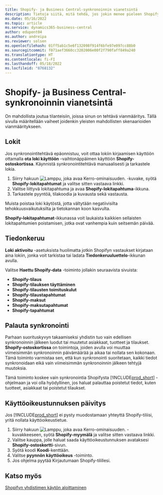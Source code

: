 ```yaml
---
title: Shopify- ja Business Central-synkronoinnin vianetsintä
description: Tietoja siitä, mitä tehdä, jos jokin menee pieleen Shopifyn ja Business Centralin välisen tietojen synkronoinnin aikana
ms.date: 05/16/2022
ms.topic: article
ms.service: dynamics365-business-central
author: edupont04
ms.author: andreipa
ms.reviewer: solsen
ms.openlocfilehash: 01ff5ab1c5e6f132098f914f6bfe97e097cc88b0
ms.sourcegitcommit: f071aef3660cc3202006e00f2f790faff849a240
ms.translationtype: HT
ms.contentlocale: fi-FI
ms.lasthandoff: 05/18/2022
ms.locfileid: "8768132"
---
```

# <a name="troubleshooting-the-shopify-and-business-central-synchronization"></a>Shopify- ja Business Central-synkronoinnin vianetsintä

On mahdollista joutua tilanteisiin, joissa sinun on tehtävä vianmääritys. Tällä sivulla määritellään vaiheet joidenkin yleisten mahdollisten skenaarioiden vianmääritykseen.

## <a name="logs"></a>Lokit

Jos synkronointitehtävä epäonnistuu, voit ottaa lokiin kirjaamisen käyttöön ottamalla **ota loki käyttöön** -vaihtonäppäimen käyttöön **Shopify-ostoskortissa**. Käynnistä synkronointitehtävä manuaalisesti ja tarkastele lokia.

1. Siirry hakuun ![Lamppu, joka avaa Kerro-ominaisuuden.](../media/ui-search/search_small.png "Kerro, mitä haluat tehdä") -kuvake, syötä **Shopify-lokitapahtumat** ja valitse sitten vastaava linkki.
2. Valitse liittyvä lokitapahtuma ja avaa **Shopify-lokitapahtuma**-ikkuna.
3. Tarkastele pyyntöä, tilakoodia ja kuvausta sekä vastausta.

Muista poistaa loki käytöstä, jotta vältytään negatiivisilta tehokkuusvaikutuksilta ja tietokannan koon kasvulta.

**Shopify-lokitapahtumat**-ikkunassa voit laukaista kaikkien sellaisten lokitapahtumien poistamisen, jotka ovat vanhempia kuin seitsemän päivää.

## <a name="data-capture"></a>Tiedonkeruu

**Loki aktivoitu** -asetuksista huolimatta jotkin Shopifyn vastaukset kirjataan aina lokiin, jonka voit tarkistaa tai ladata **Tiedonkeruuluettelo**-ikkunan avulla.

Valitse **Haettu Shopify-data** -toiminto jollakin seuraavista sivuista:

- **Shopify-tilaus**
- **Shopify-tilauksen täyttäminen**
- **Shopify-tilausten toimituskulut**
- **Shopify-tilaustapahtumat**
- **Shopify-maksut**
- **Shopify-maksutapahtumat**
- **Shopify-tapahtumat**

## <a name="reset-sync"></a>Palauta synkronointi

Parhaan suorituskyvyn takaamiseksi yhdistin tuo vain edellisen synkronoinnin jälkeen luodut tai muutetut asiakkaat, tuotteet ja tilaukset. **Shopify-ostoskortissa** on toimintoja, joiden avulla voi muuttaa viimeisimmän synkronoinnin päivämäärää ja aikaa tai nollata sen kokonaan. Tämä toiminto varmistaa sen, että kun synkronointi suoritetaan, kaikki tiedot synkronoidaan eikä vain viimeisimmän synkronoinnin jälkeen tehtyjä muutoksia.

Tämä toiminto koskee vain synkronointia Shopifysta [!INCLUDE[prod_short](../includes/prod_short.md)] -ohjelmaan ja voi olla hyödyllinen, jos haluat palauttaa poistetut tiedot, kuten tuotteet, asiakkaat tai poistetut tilaukset.

## <a name="update-the-access-token"></a>Käyttöoikeustunnuksen päivitys

Jos [!INCLUDE[prod_short](../includes/prod_short.md)] ei pysty muodostamaan yhteyttä Shopify-tiliisi, yritä nollata käyttöoikeustietue.

1. Siirry hakuun ![Lamppu, joka avaa Kerro-ominaisuuden.](../media/ui-search/search_small.png "Kerro, mitä haluat tehdä") -kuvakkeeseen, syötä **Shopify-myymälä** ja valitse sitten vastaava linkki.
2. Valitse kauppa, jolle haluat saada käyttöoikeustunnuksen avataksesi **Shopify-ostoskortti**-sivun.
3. Syötä koodi **Koodi**-kenttään.  
4. Valitse **pyynnön käyttöoikeus** -toiminto.
5. Jos ohjelma pyytää Kirjautumaan Shopify-tilillesi.

## <a name="see-also"></a>Katso myös

[Shopifyn yhdistimen käytön aloittaminen](get-started.md)  
